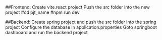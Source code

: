 ##Frontend:
Create vite.react project
Push the src folder into the new project
#cd pjt_name
#npm run dev

##Backend:
Create spring project and push the src folder into the spring project
Configure the database in application.properties
Goto springboot dashboard and run the backend project
